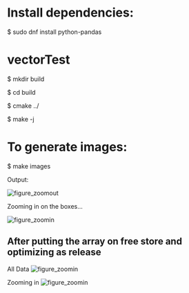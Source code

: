 # Install dependencies:

$ sudo dnf install python-pandas

# vectorTest

$ mkdir build

$ cd build

$ cmake ../

$ make -j

# To generate images:

$ make images

Output:

![figure_zoomout](https://cloud.githubusercontent.com/assets/1146938/9423688/57768ac6-489d-11e5-8cb0-721300fb3966.png)

Zooming in on the boxes...

![figure_zoomin](https://cloud.githubusercontent.com/assets/1146938/9423687/577343c0-489d-11e5-97d4-6a5b624743aa.png)

After putting the array on free store and optimizing as release
-----------------------------------------------------------------

All Data
![figure_zoomin](https://cloud.githubusercontent.com/assets/1146938/9424025/283fffcc-48ab-11e5-8a17-288f98b6c264.png)

Zooming in
![figure_zoomin](https://cloud.githubusercontent.com/assets/1146938/9424016/9a9a4218-48aa-11e5-92f4-4db3ba9b5a9f.png)
